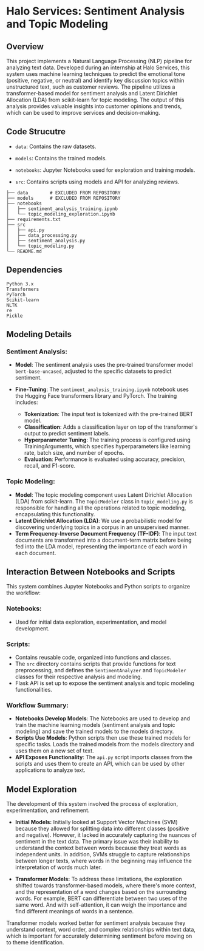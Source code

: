 # Halo Services: Sentiment Analysis and Topic Modeling

  

## Overview

  

This project implements a Natural Language Processing (NLP) pipeline for analyzing text data. Developed during an internship at Halo Services, this system uses machine learning techniques to predict the emotional tone (positive, negative, or neutral) and identify key discussion topics within unstructured text, such as customer reviews. The pipeline utilizes a transformer-based model for sentiment analysis and Latent Dirichlet Allocation (LDA) from scikit-learn for topic modeling. The output of this analysis provides valuable insights into customer opinions and trends, which can be used to improve services and decision-making.


  

## Code Strucutre

  

- ```data```: Contains the raw datasets.

- ```models```: Contains the trained models.

- ```notebooks```: Jupyter Notebooks used for exploration and training models.

- ```src```: Contains scripts using models and API for analyzing reviews.

```
├── data        # EXCLUDED FROM REPOSITORY
├── models      # EXCLUDED FROM REPOSITORY
├── notebooks
│   ├── sentiment_analysis_training.ipynb
│   └── topic_modeling_exploration.ipynb
├── requirements.txt
├── src
│   ├── api.py
│   ├── data_processing.py
│   ├── sentiment_analysis.py
│   └── topic_modeling.py
└── README.md
```

## Dependencies
```
Python 3.x
Transformers
PyTorch
Scikit-learn
NLTK
re
Pickle
```

## Modeling Details

### Sentiment Analysis:

- **Model**: The sentiment analysis uses the pre-trained transformer model ```bert-base-uncased```, adjusted to the specific datasets to predict sentiment.
  
- **Fine-Tuning**: The ```sentiment_analysis_training.ipynb``` notebook uses the Hugging Face transformers library and PyTorch. The training includes:
  - **Tokenization**: The input text is tokenized with the pre-trained BERT model.
  - **Classification**: Adds a classification layer on top of the transformer's output to predict sentiment labels.
  - **Hyperparameter Tuning**: The training process is configured using TrainingArguments, which specifies hyperparameters like learning rate, batch size, and number of epochs.
  - **Evaluation**: Performance is evaluated using accuracy, precision, recall, and F1-score.

### Topic Modeling:

- **Model**: The topic modeling component uses Latent Dirichlet Allocation (LDA) from scikit-learn. The ```TopicModeler``` class in ```topic_modeling.py``` is responsible for handling all the operations related to topic modeling, encapsulating this functionality.
- **Latent Dirichlet Allocation (LDA)**: We use a probabilistic model for discovering underlying topics in a corpus in an unsupervised manner.
- **Term Frequency-Inverse Document Frequency (TF-IDF)**: The input text documents are transformed into a document-term matrix before being fed into the LDA model, representing the importance of each word in each document.

## Interaction Between Notebooks and Scripts

This system combines Jupyter Notebooks and Python scripts to organize the workflow:

### Notebooks:

- Used for initial data exploration, experimentation, and model development.

### Scripts:

- Contains reusable code, organized into functions and classes.
- The ```src``` directory contains scripts that provide functions for text preprocessing, and defines the ```SentimentAnalyzer``` and ```TopicModeler``` classes for their respective analysis and modeling.
- Flask API is set up to expose the sentiment analysis and topic modeling functionalities.

### Workflow Summary:

- **Notebooks Develop Models**: The Notebooks are used to develop and train the machine learning models (sentiment analysis and topic modeling) and save the trained models to the models directory.
- **Scripts Use Models**: Python scripts then use these trained models for specific tasks. Loads the trained models from the models directory and uses them on a new set of text.
- **API Exposes Functionality**: The ```api.py``` script imports classes from the scripts and uses them to create an API, which can be used by other applications to analyze text.

## Model Exploration

The development of this system involved the process of exploration, experimentation, and refinement.

- **Initial Models:** Initially looked at Support Vector Machines (SVM) because they allowed for splitting data into different classes (positive and negative). However, it lacked in accurately capturing the nuances of sentiment in the text data. The primary issue was their inability to understand the context between words because they treat words as independent units. In addition, SVMs struggle to capture relationships between longer texts, where words in the beginning may influence the interpretation of words much later.

- **Transformer Models:** To address these limitations, the exploration shifted towards transformer-based models, where there's more context, and the representation of a word changes based on the surrounding words. For example, BERT can differentiate between two uses of the same word. And with self-attention, it can weigh the importance and find different meanings of words in a sentence.

Transformer models worked better for sentiment analysis because they understand context, word order, and complex relationships within text data, which is important for accurately determining sentiment before moving on to theme identification.

